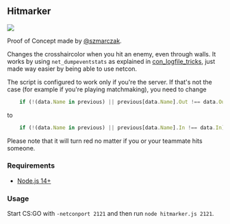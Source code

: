 ## Hitmarker

![](example.gif)

Proof of Concept made by [@szmarczak](https://github.com/szmarczak).

Changes the crosshaircolor when you hit an enemy, even through walls. It works by using `net_dumpeventstats` as explained in [con_logfile_tricks](../../con_logfile_tricks), just made way easier by being able to use netcon.

The script is configured to work only if you're the server. If that's not the case (for example if you're playing matchmaking), you need to change

```js
	if (!(data.Name in previous) || previous[data.Name].Out !== data.Out) {
````

to

```js
	if (!(data.Name in previous) || previous[data.Name].In !== data.In) {
````

Please note that it will turn red no matter if you or your teammate hits someone.

### Requirements

* [Node.js 14+](https://nodejs.org/en/download/current/)

### Usage

Start CS:GO with `-netconport 2121` and then run `node hitmarker.js 2121`.
